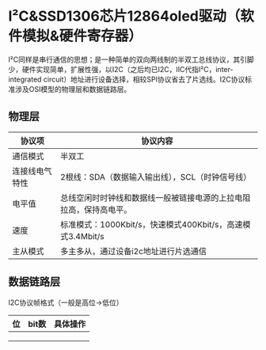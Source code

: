 # I²C&SSD1306芯片12864oled驱动（软件模拟&硬件寄存器）

I²C同样是串行通信的思想；是一种简单的双向两线制的半双工总线协议，其引脚少，硬件实现简单，扩展性强，以I2C（之后均已I2C，IIC代指I²C，inter-integrated circuit）地址进行设备选择，相较SPI协议省去了片选线。I2C协议标准涉及OSI模型的物理层和数据链路层。

## 物理层

| 协议项         | 协议内容                                                     |
| -------------- | ------------------------------------------------------------ |
| 通信模式       | 半双工                                                       |
| 连接线电气特性 | 2根线：SDA（数据输入输出线），SCL（时钟信号线）              |
| 电平值         | 总线空闲时时钟线和数据线一般被链接电源的上拉电阻拉高，保持高电平。 |
| 速度           | 标准模式：1000Kbit/s，快速模式400Kbit/s，高速模式3.4Mbit/s   |
| 主从模式       | 多主多从，通过设备i2c地址进行片选通信                        |

## 数据链路层

I2C协议帧格式（一般是高位->低位）

| 位   | bit数 | 具体操作 |
| ---- | ----- | -------- |
|      |       |          |
|      |       |          |
|      |       |          |

